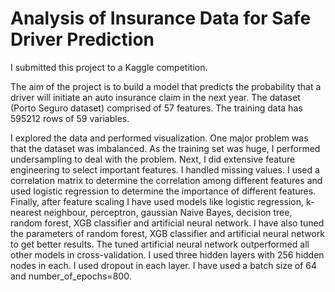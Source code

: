 # Analysis of Insurance Data for Safe Driver Prediction

I submitted this project to a Kaggle competition.

The aim of the project is to build a model that predicts the probability that a driver will initiate an auto insurance claim in the next year. The dataset (Porto Seguro dataset) comprised of 57 features. The training data has 595212 rows of 59 variables.

I explored the data and performed visualization. One major problem was that the dataset was imbalanced. As the training set was huge, I performed undersampling to deal with the problem. Next, I did extensive feature engineering to select important features. I handled missing values. I used a correlation matrix to determine the correlation among different features and used logistic regression to determine the importance of different features. Finally, after feature scaling I have used models like logistic regression, k-nearest neighbour, perceptron, gaussian Naive Bayes, decision tree, random forest, XGB classifier and artificial neural network. I have also tuned the parameters of random forest, XGB classifier and artificial neural network to get better results. The tuned artificial neural network outperformed all other models in cross-validation. I used three hidden layers with 256 hidden nodes in each. I used dropout in each layer. I have used a batch size of 64 and number_of_epochs=800. 
